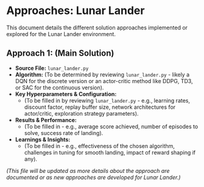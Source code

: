 # Approaches: Lunar Lander

This document details the different solution approaches implemented or explored for the Lunar Lander environment.

## Approach 1: (Main Solution)

- **Source File:** `lunar_lander.py`
- **Algorithm:** (To be determined by reviewing `lunar_lander.py` - likely a DQN for the discrete version or an actor-critic method like DDPG, TD3, or SAC for the continuous version).
- **Key Hyperparameters & Configuration:**
    - (To be filled in by reviewing `lunar_lander.py` - e.g., learning rates, discount factor, replay buffer size, network architectures for actor/critic, exploration strategy parameters).
- **Results & Performance:**
    - (To be filled in - e.g., average score achieved, number of episodes to solve, success rate of landing).
- **Learnings & Insights:**
    - (To be filled in - e.g., effectiveness of the chosen algorithm, challenges in tuning for smooth landing, impact of reward shaping if any).

*(This file will be updated as more details about the approach are documented or as new approaches are developed for Lunar Lander.)*
